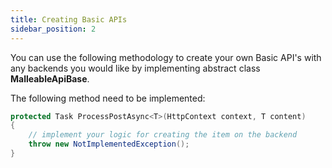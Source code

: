 ```yaml
---
title: Creating Basic APIs
sidebar_position: 2
---
```


You can use the following methodology to create your own Basic API's with any backends you would like by implementing abstract class **MalleableApiBase**.

The following method need to be implemented:

```csharp
protected Task ProcessPostAsync<T>(HttpContext context, T content)
{
    // implement your logic for creating the item on the backend
    throw new NotImplementedException();
}
```

